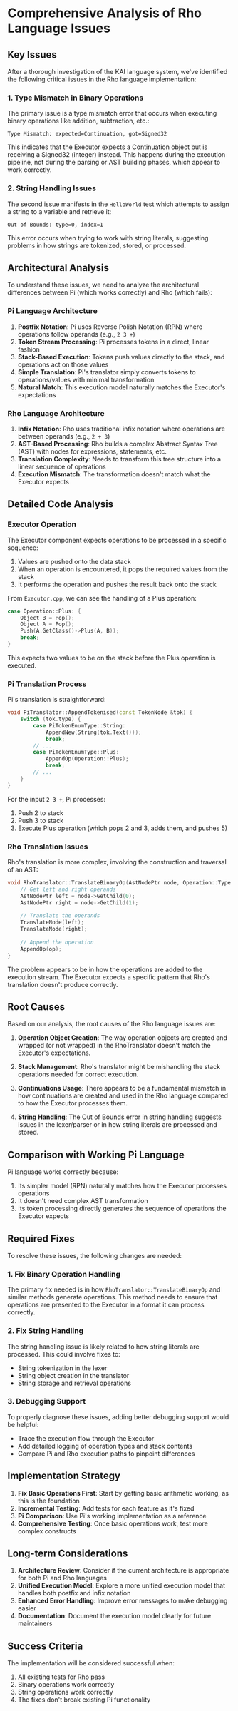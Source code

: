 # Comprehensive Analysis of Rho Language Issues

## Key Issues

After a thorough investigation of the KAI language system, we've identified the following critical issues in the Rho language implementation:

### 1. Type Mismatch in Binary Operations

The primary issue is a type mismatch error that occurs when executing binary operations like addition, subtraction, etc.:

```
Type Mismatch: expected=Continuation, got=Signed32
```

This indicates that the Executor expects a Continuation object but is receiving a Signed32 (integer) instead. This happens during the execution pipeline, not during the parsing or AST building phases, which appear to work correctly.

### 2. String Handling Issues

The second issue manifests in the `HelloWorld` test which attempts to assign a string to a variable and retrieve it:

```
Out of Bounds: type=0, index=1
```

This error occurs when trying to work with string literals, suggesting problems in how strings are tokenized, stored, or processed.

## Architectural Analysis

To understand these issues, we need to analyze the architectural differences between Pi (which works correctly) and Rho (which fails):

### Pi Language Architecture

1. **Postfix Notation**: Pi uses Reverse Polish Notation (RPN) where operations follow operands (e.g., `2 3 +`)
2. **Token Stream Processing**: Pi processes tokens in a direct, linear fashion
3. **Stack-Based Execution**: Tokens push values directly to the stack, and operations act on those values
4. **Simple Translation**: Pi's translator simply converts tokens to operations/values with minimal transformation
5. **Natural Match**: This execution model naturally matches the Executor's expectations

### Rho Language Architecture

1. **Infix Notation**: Rho uses traditional infix notation where operations are between operands (e.g., `2 + 3`)
2. **AST-Based Processing**: Rho builds a complex Abstract Syntax Tree (AST) with nodes for expressions, statements, etc.
3. **Translation Complexity**: Needs to transform this tree structure into a linear sequence of operations
4. **Execution Mismatch**: The transformation doesn't match what the Executor expects

## Detailed Code Analysis

### Executor Operation

The Executor component expects operations to be processed in a specific sequence:

1. Values are pushed onto the data stack
2. When an operation is encountered, it pops the required values from the stack
3. It performs the operation and pushes the result back onto the stack

From `Executor.cpp`, we can see the handling of a Plus operation:

```cpp
case Operation::Plus: {
    Object B = Pop();
    Object A = Pop();
    Push(A.GetClass()->Plus(A, B));
    break;
}
```

This expects two values to be on the stack before the Plus operation is executed.

### Pi Translation Process

Pi's translation is straightforward:

```cpp
void PiTranslator::AppendTokenised(const TokenNode &tok) {
    switch (tok.type) {
        case PiTokenEnumType::String:
            AppendNew(String(tok.Text()));
            break;
        // ...
        case PiTokenEnumType::Plus:
            AppendOp(Operation::Plus);
            break;
        // ...
    }
}
```

For the input `2 3 +`, Pi processes:
1. Push 2 to stack
2. Push 3 to stack
3. Execute Plus operation (which pops 2 and 3, adds them, and pushes 5)

### Rho Translation Issues

Rho's translation is more complex, involving the construction and traversal of an AST:

```cpp
void RhoTranslator::TranslateBinaryOp(AstNodePtr node, Operation::Type op) {
    // Get left and right operands
    AstNodePtr left = node->GetChild(0);
    AstNodePtr right = node->GetChild(1);
    
    // Translate the operands
    TranslateNode(left);
    TranslateNode(right);
    
    // Append the operation
    AppendOp(op);
}
```

The problem appears to be in how the operations are added to the execution stream. The Executor expects a specific pattern that Rho's translation doesn't produce correctly.

## Root Causes

Based on our analysis, the root causes of the Rho language issues are:

1. **Operation Object Creation**: The way operation objects are created and wrapped (or not wrapped) in the RhoTranslator doesn't match the Executor's expectations.

2. **Stack Management**: Rho's translator might be mishandling the stack operations needed for correct execution.

3. **Continuations Usage**: There appears to be a fundamental mismatch in how continuations are created and used in the Rho language compared to how the Executor processes them.

4. **String Handling**: The Out of Bounds error in string handling suggests issues in the lexer/parser or in how string literals are processed and stored.

## Comparison with Working Pi Language

Pi language works correctly because:

1. Its simpler model (RPN) naturally matches how the Executor processes operations
2. It doesn't need complex AST transformation
3. Its token processing directly generates the sequence of operations the Executor expects

## Required Fixes

To resolve these issues, the following changes are needed:

### 1. Fix Binary Operation Handling

The primary fix needed is in how `RhoTranslator::TranslateBinaryOp` and similar methods generate operations. This method needs to ensure that operations are presented to the Executor in a format it can process correctly.

### 2. Fix String Handling

The string handling issue is likely related to how string literals are processed. This could involve fixes to:
- String tokenization in the lexer
- String object creation in the translator
- String storage and retrieval operations

### 3. Debugging Support

To properly diagnose these issues, adding better debugging support would be helpful:
- Trace the execution flow through the Executor
- Add detailed logging of operation types and stack contents
- Compare Pi and Rho execution paths to pinpoint differences

## Implementation Strategy

1. **Fix Basic Operations First**: Start by getting basic arithmetic working, as this is the foundation
2. **Incremental Testing**: Add tests for each feature as it's fixed
3. **Pi Comparison**: Use Pi's working implementation as a reference
4. **Comprehensive Testing**: Once basic operations work, test more complex constructs

## Long-term Considerations

1. **Architecture Review**: Consider if the current architecture is appropriate for both Pi and Rho languages
2. **Unified Execution Model**: Explore a more unified execution model that handles both postfix and infix notation
3. **Enhanced Error Handling**: Improve error messages to make debugging easier
4. **Documentation**: Document the execution model clearly for future maintainers

## Success Criteria

The implementation will be considered successful when:
1. All existing tests for Rho pass
2. Binary operations work correctly
3. String operations work correctly
4. The fixes don't break existing Pi functionality